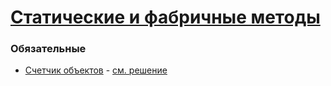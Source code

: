 # [Статические и фабричные методы](https://learn.javascript.ru/static-properties-and-methods)

### Обязательные
 
* [Счетчик объектов](https://learn.javascript.ru/task/objects-counter) - [см. решение](http://plnkr.co/edit/FqAjvUzqsiHV2JSMf2Wb?p=preview)
